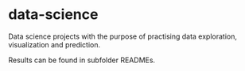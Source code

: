 # data-science

Data science projects with the purpose of practising data exploration, visualization and prediction.

Results can be found in subfolder READMEs. 

